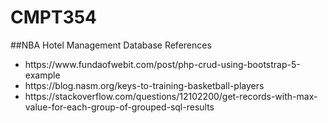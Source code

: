 # CMPT354

##NBA Hotel Management Database
References 
<ul>
<li>https://www.fundaofwebit.com/post/php-crud-using-bootstrap-5-example</li>
<li>https://blog.nasm.org/keys-to-training-basketball-players</li>
<li>https://stackoverflow.com/questions/12102200/get-records-with-max-value-for-each-group-of-grouped-sql-results</li>
</ul>
